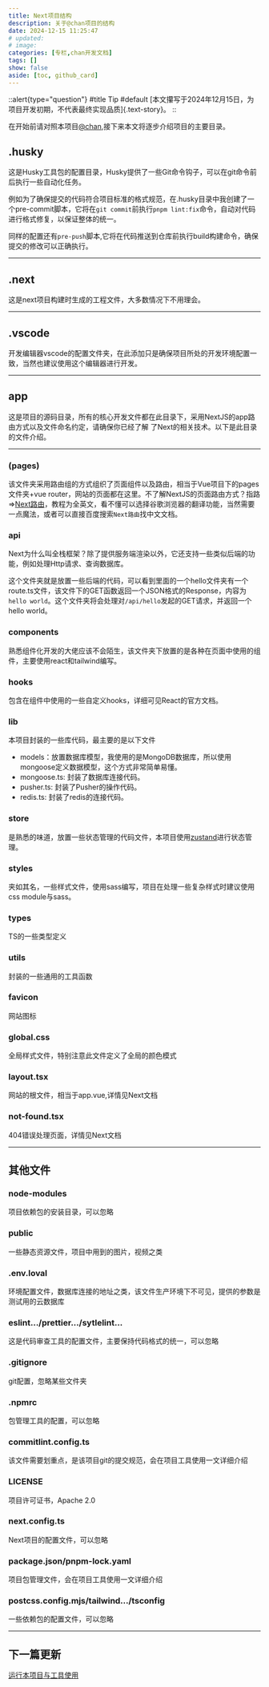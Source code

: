 ```yaml
---
title: Next项目结构
description: 关于@chan项目的结构
date: 2024-12-15 11:25:47
# updated:
# image:
categories: [专栏,chan开发文档]
tags: []
show: false
aside: [toc, github_card]
---
```


::alert{type="question"}
#title
Tip
#default
[本文攥写于2024年12月15日，为项目开发初期，不代表最终实现品质]{.text-story}。
::

在开始前请对照本项目[@chan](https://github.com/Labmem-00/Lab002-Channel-Next),接下来本文将逐步介绍项目的主要目录。

## .husky
这是Husky工具包的配置目录，Husky提供了一些Git命令钩子，可以在git命令前后执行一些自动化任务。

例如为了确保提交的代码符合项目标准的格式规范，在.husky目录中我创建了一个pre-commit脚本，它将在`git commit`前执行`pnpm lint:fix`命令，自动对代码进行格式修复，以保证整体的统一。

同样的配置还有`pre-push`脚本,它将在代码推送到仓库前执行build构建命令，确保提交的修改可以正确执行。

---

## .next
这是next项目构建时生成的工程文件，大多数情况下不用理会。

---

## .vscode
开发编辑器vscode的配置文件夹，在此添加只是确保项目所处的开发环境配置一致，当然也建议使用这个编辑器进行开发。

---

## app
这是项目的源码目录，所有的核心开发文件都在此目录下，采用NextJS的app路由方式以及文件命名约定，请确保你已经了解
了Next的相关技术。以下是此目录的文件介绍。

---

### (pages)
该文件夹采用路由组的方式组织了页面组件以及路由，相当于Vue项目下的pages文件夹+vue router，网站的页面都在这里。不了解NextJS的页面路由方式？指路=>[Next路由](https://nextjs.org/docs/app/building-your-application/routing)，教程为全英文，看不懂可以选择谷歌浏览器的翻译功能，当然需要一点魔法，或者可以直接百度搜索`Next路由`找中文文档。

### api
Next为什么叫全栈框架？除了提供服务端渲染以外，它还支持一些类似后端的功能，例如处理Http请求、查询数据库。

这个文件夹就是放置一些后端的代码，可以看到里面的一个hello文件夹有一个route.ts文件，该文件下的GET函数返回一个JSON格式的Response，内容为`hello world`。这个文件夹将会处理对`/api/hello`发起的GET请求，并返回一个hello world。

### components
熟悉组件化开发的大佬应该不会陌生，该文件夹下放置的是各种在页面中使用的组件，主要使用react和tailwind编写。

### hooks
包含在组件中使用的一些自定义hooks，详细可见React的官方文档。

### lib
本项目封装的一些库代码，最主要的是以下文件

- models：放置数据库模型，我使用的是MongoDB数据库，所以使用mongoose定义数据模型，这个方式非常简单易懂。
- mongoose.ts: 封装了数据库连接代码。
- pusher.ts: 封装了Pusher的操作代码。
- redis.ts: 封装了redis的连接代码。

### store
是熟悉的味道，放置一些状态管理的代码文件，本项目使用[zustand](https://awesomedevin.github.io/zustand-vue/)进行状态管理。

### styles
夹如其名，一些样式文件，使用sass编写，项目在处理一些复杂样式时建议使用css module与sass。

### types
TS的一些类型定义

### utils
封装的一些通用的工具函数

### favicon
网站图标

### global.css
全局样式文件，特别注意此文件定义了全局的颜色模式

### layout.tsx
网站的根文件，相当于app.vue,详情见Next文档

### not-found.tsx
404错误处理页面，详情见Next文档

---

## 其他文件

### node-modules
项目依赖包的安装目录，可以忽略

### public
一些静态资源文件，项目中用到的图片，视频之类

### .env.loval
环境配置文件，数据库连接的地址之类，该文件生产环境下不可见，提供的参数是测试用的云数据库

### eslint.../prettier.../sytlelint...
这是代码审查工具的配置文件，主要保持代码格式的统一，可以忽略

### .gitignore
git配置，忽略某些文件夹

### .npmrc
包管理工具的配置，可以忽略

### commitlint.config.ts
该文件需要划重点，是该项目git的提交规范，会在项目工具使用一文详细介绍

### LICENSE
项目许可证书，Apache 2.0

### next.config.ts
Next项目的配置文件，可以忽略

### package.json/pnpm-lock.yaml
项目包管理文件，会在项目工具使用一文详细介绍

### postcss.config.mjs/tailwind.../tsconfig
一些依赖包的配置文件，可以忽略

---

## 下一篇更新

[运行本项目与工具使用](/chan/tools)
